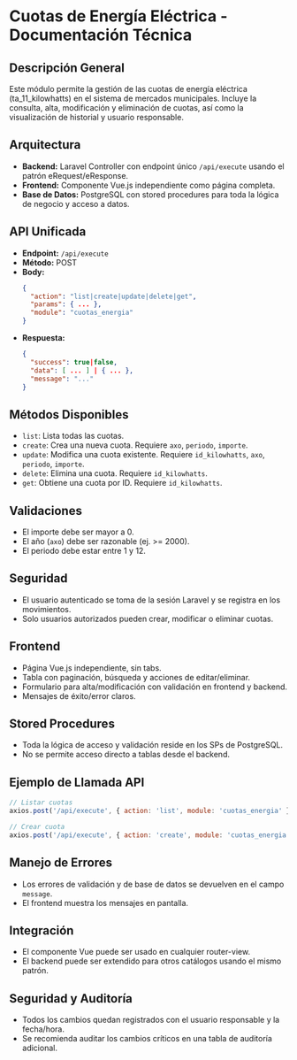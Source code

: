 # Cuotas de Energía Eléctrica - Documentación Técnica

## Descripción General
Este módulo permite la gestión de las cuotas de energía eléctrica (ta_11_kilowhatts) en el sistema de mercados municipales. Incluye la consulta, alta, modificación y eliminación de cuotas, así como la visualización de historial y usuario responsable.

## Arquitectura
- **Backend:** Laravel Controller con endpoint único `/api/execute` usando el patrón eRequest/eResponse.
- **Frontend:** Componente Vue.js independiente como página completa.
- **Base de Datos:** PostgreSQL con stored procedures para toda la lógica de negocio y acceso a datos.

## API Unificada
- **Endpoint:** `/api/execute`
- **Método:** POST
- **Body:**
  ```json
  {
    "action": "list|create|update|delete|get",
    "params": { ... },
    "module": "cuotas_energia"
  }
  ```
- **Respuesta:**
  ```json
  {
    "success": true|false,
    "data": [ ... ] | { ... },
    "message": "..."
  }
  ```

## Métodos Disponibles
- `list`: Lista todas las cuotas.
- `create`: Crea una nueva cuota. Requiere `axo`, `periodo`, `importe`.
- `update`: Modifica una cuota existente. Requiere `id_kilowhatts`, `axo`, `periodo`, `importe`.
- `delete`: Elimina una cuota. Requiere `id_kilowhatts`.
- `get`: Obtiene una cuota por ID. Requiere `id_kilowhatts`.

## Validaciones
- El importe debe ser mayor a 0.
- El año (`axo`) debe ser razonable (ej. >= 2000).
- El periodo debe estar entre 1 y 12.

## Seguridad
- El usuario autenticado se toma de la sesión Laravel y se registra en los movimientos.
- Solo usuarios autorizados pueden crear, modificar o eliminar cuotas.

## Frontend
- Página Vue.js independiente, sin tabs.
- Tabla con paginación, búsqueda y acciones de editar/eliminar.
- Formulario para alta/modificación con validación en frontend y backend.
- Mensajes de éxito/error claros.

## Stored Procedures
- Toda la lógica de acceso y validación reside en los SPs de PostgreSQL.
- No se permite acceso directo a tablas desde el backend.

## Ejemplo de Llamada API
```js
// Listar cuotas
axios.post('/api/execute', { action: 'list', module: 'cuotas_energia' })

// Crear cuota
axios.post('/api/execute', { action: 'create', module: 'cuotas_energia', params: { axo: 2024, periodo: 6, importe: 123.456789 } })
```

## Manejo de Errores
- Los errores de validación y de base de datos se devuelven en el campo `message`.
- El frontend muestra los mensajes en pantalla.

## Integración
- El componente Vue puede ser usado en cualquier router-view.
- El backend puede ser extendido para otros catálogos usando el mismo patrón.

## Seguridad y Auditoría
- Todos los cambios quedan registrados con el usuario responsable y la fecha/hora.
- Se recomienda auditar los cambios críticos en una tabla de auditoría adicional.
